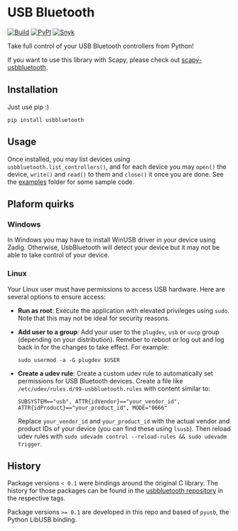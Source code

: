 # USB Bluetooth

[![Build](https://github.com/usbbluetooth/usbbluetooth-python/actions/workflows/build.yml/badge.svg)](https://github.com/usbbluetooth/usbbluetooth-python/actions/workflows/build.yml)
[![PyPI](https://img.shields.io/pypi/v/usbbluetooth)](https://pypi.org/project/usbbluetooth/)
[![Snyk](https://snyk.io/advisor/python/usbbluetooth/badge.svg)](https://snyk.io/advisor/python/usbbluetooth)

Take full control of your USB Bluetooth controllers from Python!

If you want to use this library with Scapy, please check out [scapy-usbbluetooth](https://pypi.org/project/scapy-usbbluetooth/).

## Installation

Just use pip :)

```
pip install usbbluetooth
```

## Usage

Once installed, you may list devices using `usbbluetooth.list_controllers()`, and for each device you may `open()` the device, `write()` and `read()` to them and `close()` it once you are done.
See the [examples](examples/) folder for some sample code.

## Plaform quirks

### Windows

In Windows you may have to install WinUSB driver in your device using Zadig. Otherwise, UsbBluetooth will detect your device but it may not be able to take control of your device.

### Linux

Your Linux user must have permissions to access USB hardware. Here are several options to ensure access:

- **Run as root**: Execute the application with elevated privileges using `sudo`. Note that this may not be ideal for security reasons.

- **Add user to a group**: Add your user to the `plugdev`, `usb` or `uucp` group (depending on your distribution). Remeber to reboot or log out and log back in for the changes to take effect. For example:

  ```
  sudo usermod -a -G plugdev $USER
  ```

- **Create a udev rule**: Create a custom udev rule to automatically set permissions for USB Bluetooth devices. Create a file like `/etc/udev/rules.d/99-usbbluetooth.rules` with content similar to:
  ```
  SUBSYSTEM=="usb", ATTR{idVendor}=="your_vendor_id", ATTR{idProduct}=="your_product_id", MODE="0666"
  ```
  Replace `your_vendor_id` and `your_product_id` with the actual vendor and product IDs of your device (you can find these using `lsusb`). Then reload udev rules with `sudo udevadm control --reload-rules && sudo udevadm trigger`.

## History

Package versions `< 0.1` were bindings around the original C library. The history for those packages can be found in the [usbbluetooth repository](https://github.com/usbbluetooth/usbbluetooth) in the respective tags.

Package versions `>= 0.1` are developed in this repo and based of `pyusb`, the Python LibUSB binding.
